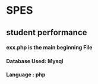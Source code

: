 # SPES

## student performance

#### exx.php is the main beginning File

#### Database Used: Mysql

#### Language : php

